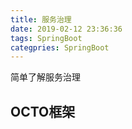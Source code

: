 ```yaml
---
title: 服务治理
date: 2019-02-12 23:36:36
tags: SpringBoot
categpries: SpringBoot
---
```

简单了解服务治理

## OCTO框架 ##